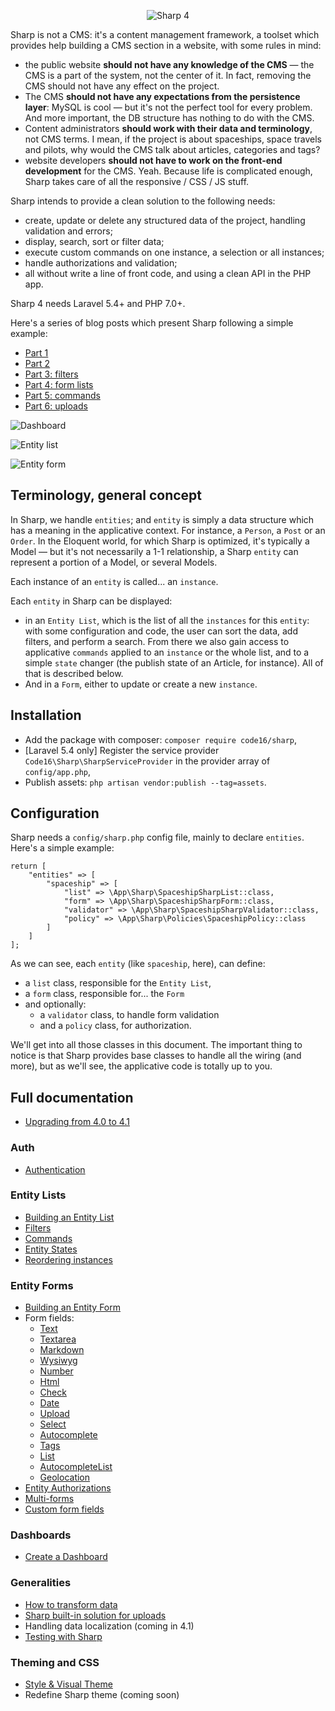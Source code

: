 <div align="center">

![Sharp 4](docs/img/logo.png)

</div>

Sharp is not a CMS: it's a content management framework, a toolset which provides help building a CMS section in a website, with some rules in mind:
- the public website **should not have any knowledge of the CMS** — the CMS is a part of the system, not the center of it. In fact, removing the CMS should not have any effect on the project.
- The CMS **should not have any expectations from the persistence layer**: MySQL is cool — but it's not the perfect tool for every problem. And more important, the DB structure has nothing to do with the CMS.
- Content administrators **should work with their data and terminology**, not CMS terms. I mean, if the project is about spaceships, space travels and pilots, why would the CMS talk about articles, categories and tags?
- website developers **should not have to work on the front-end development** for the CMS. Yeah. Because life is complicated enough, Sharp takes care of all the responsive / CSS / JS stuff.
 
Sharp intends to provide a clean solution to the following needs:
- create, update or delete any structured data of the project, handling validation and errors;
- display, search, sort or filter data;
- execute custom commands on one instance, a selection or all instances;
- handle authorizations and validation;
- all without write a line of front code, and using a clean API in the PHP app.

Sharp 4 needs Laravel 5.4+ and PHP 7.0+.

Here's a series of blog posts which present Sharp following a simple example:
- [Part 1](https://medium.com/@lonchampt/about-sharp-for-laravel-part-1-74a826279fe0)
- [Part 2](https://medium.com/@lonchampt/about-sharp-for-laravel-part-2-9c7779782f31)
- [Part 3: filters](https://medium.com/@lonchampt/about-sharp-for-laravel-part-3-2bb992d6a8e3)
- [Part 4: form lists](https://medium.com/@lonchampt/about-sharp-for-laravel-part-4-cb2232caf234)
- [Part 5: commands](https://medium.com/@lonchampt/about-sharp-for-laravel-part-5-44699e270647)
- [Part 6: uploads](https://medium.com/@lonchampt/about-sharp-for-laravel-part-6-a03ee71cb2c5)

![Dashboard](docs/img/dashboard.png)

![Entity list](docs/img/list.png)

![Entity form](docs/img/form.png)

## Terminology, general concept

In Sharp, we handle `entities`; and `entity` is simply a data structure which has a meaning in the applicative context. For instance, a `Person`, a `Post` or an `Order`. In the Eloquent world, for which Sharp is optimized, it's typically a Model — but it's not necessarily a 1-1 relationship, a Sharp `entity` can represent a portion of a Model, or several Models.

Each instance of an `entity` is called... an `instance`.

Each `entity` in Sharp can be displayed:
- in an `Entity List`, which is the list of all the `instances` for this `entity`: with some configuration and code, the user can sort the data, add filters, and perform a search. From there we also gain access to applicative `commands` applied to an `instance` or the whole list, and to a simple `state` changer (the publish state of an Article, for instance). All of that is described below.
- And in a `Form`, either to update or create a new `instance`.

## Installation

- Add the package with composer: `composer require code16/sharp`,
- [Laravel 5.4 only] Register the service provider `Code16\Sharp\SharpServiceProvider` in the provider array of `config/app.php`,
- Publish assets: `php artisan vendor:publish --tag=assets`.

## Configuration

Sharp needs a `config/sharp.php` config file, mainly to declare `entities`. Here's a simple example:

    return [
        "entities" => [
            "spaceship" => [
                "list" => \App\Sharp\SpaceshipSharpList::class,
                "form" => \App\Sharp\SpaceshipSharpForm::class,
                "validator" => \App\Sharp\SpaceshipSharpValidator::class,
                "policy" => \App\Sharp\Policies\SpaceshipPolicy::class
            ]
        ]
    ];

As we can see, each `entity` (like `spaceship`, here), can define:

- a `list` class, responsible for the `Entity List`,
- a `form` class, responsible for... the `Form`
- and optionally:
	- a `validator` class, to handle form validation
	- and a `policy` class, for authorization.

We'll get into all those classes in this document. The important thing to notice is that Sharp provides base classes to handle all the wiring (and more), but as we'll see, the applicative code is totally up to you.

## Full documentation

- [Upgrading from 4.0 to 4.1](docs/upgrading/4.1.md)

### Auth

- [Authentication](docs/authentication.md)

### Entity Lists

- [Building an Entity List](docs/building-entity-list.md)
- [Filters](docs/filters.md)
- [Commands](docs/commands.md)
- [Entity States](docs/entity-states.md)
- [Reordering instances](docs/reordering-instances.md)

### Entity Forms

- [Building an Entity Form](docs/building-entity-form.md)
- Form fields:
	- [Text](docs/form-fields/text.md)
	- [Textarea](docs/form-fields/textarea.md)
	- [Markdown](docs/form-fields/markdown.md)
	- [Wysiwyg](docs/form-fields/wysiwyg.md)
	- [Number](docs/form-fields/number.md)
	- [Html](docs/form-fields/html.md)
	- [Check](docs/form-fields/check.md)
	- [Date](docs/form-fields/date.md)
	- [Upload](docs/form-fields/upload.md)
	- [Select](docs/form-fields/select.md)
	- [Autocomplete](docs/form-fields/autocomplete.md)
	- [Tags](docs/form-fields/tags.md)
	- [List](docs/form-fields/list.md)
	- [AutocompleteList](docs/form-fields/autocomplete-list.md)
	- [Geolocation](docs/form-fields/geolocation.md)
- [Entity Authorizations](docs/entity-authorizations.md)
- [Multi-forms](docs/multiforms.md)
- [Custom form fields](docs/custom-form-fields.md)

### Dashboards
- [Create a Dashboard](docs/dashboard.md)

### Generalities
- [How to transform data](docs/how-to-transform-data.md)
- [Sharp built-in solution for uploads](docs/sharp-built-in-solution-for-uploads.md)
- Handling data localization (coming in 4.1)
- [Testing with Sharp](docs/testing-with-sharp.md)

### Theming and CSS
- [Style & Visual Theme](docs/style-visual-theme.md)
- Redefine Sharp theme (coming soon)
